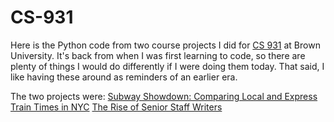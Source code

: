 CS-931
======

Here is the Python code from two course projects I did for [CS 931](http://cs.brown.edu/courses/cs0931/2013/index.shtml) at Brown University. It's back from when I was first learning to code, so there are plenty of things I would do differently if I were doing them today. That said, I like having these around as reminders of an earlier era.

The two projects were:
[Subway Showdown: Comparing Local and Express Train Times in NYC](https://sites.google.com/a/brown.edu/subway/)
[The Rise of Senior Staff Writers](https://sites.google.com/a/brown.edu/ssw/)

